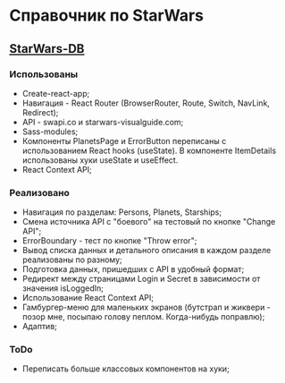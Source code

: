 # Справочник по StarWars

## [StarWars-DB](https://starwars-93745.firebaseapp.com/ 'StarWars-DB')

### Использованы

- Create-react-app;
- Навигация - React Router (BrowserRouter, Route, Switch, NavLink, Redirect);
- API - swapi.co и starwars-visualguide.com;
- Sass-modules;
- Компоненты PlanetsPage и ErrorButton переписаны с использованием React hooks (useState). В компоненте ItemDetails использованы хуки useState и useEffect.
- React Context API;

### Реализовано

- Навигация по разделам: Persons, Planets, Starships;
- Смена источника API с "боевого" на тестовый по кнопке "Change API";
- ErrorBoundary - тест по кнопке "Throw error";
- Вывод списка данных и детального описания в каждом разделе реализованы по разному;
- Подготовка данных, пришедших с API в удобный формат;
- Редирект между страницами Login и Secret в зависимости от значения isLoggedIn;
- Использование React Context API;
- Гамбургер-меню для маленьких экранов (бутстрап и жиквери - позор мне, посыпаю голову пеплом. Когда-нибудь поправлю);
- Адаптив;

### ToDo

- Переписать больше классовых компонентов на хуки;
